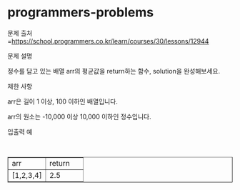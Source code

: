 # programmers-problems



문제 출처 =https://school.programmers.co.kr/learn/courses/30/lessons/12944

문제 설명
 

정수를 담고 있는 배열 arr의 평균값을 return하는 함수, solution을 완성해보세요.

 

제한 사항
 

arr은 길이 1 이상, 100 이하인 배열입니다.
 

arr의 원소는 -10,000 이상 10,000 이하인 정수입니다.
 


입출력 예
 
<p data-ke-size="size16">&nbsp;</p>
<table style="border-collapse: collapse; width: 100%;" border="1" data-ke-align="alignLeft" data-ke-style="style12">
<tbody>
<tr>
<td style="width: 50%;">arr</td>
<td style="width: 50%;">return</td>
</tr>
<tr>
<td style="width: 50%;">[1,2,3,4]</td>
<td style="width: 50%;">2.5</td>
</tr>
</tbody>
</table>
</div>
 
